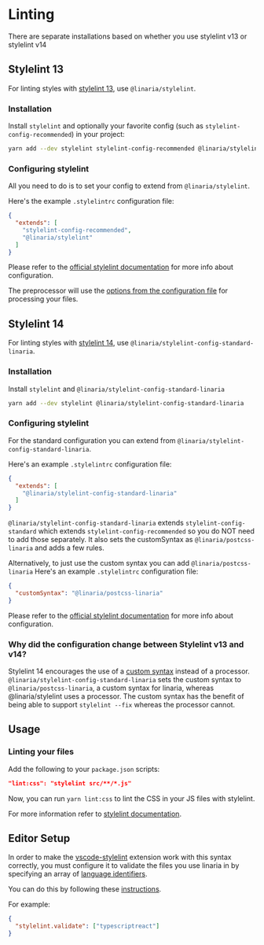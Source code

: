 # Linting

There are separate installations based on whether you use stylelint v13 or stylelint v14

## Stylelint 13

For linting styles with [stylelint 13](https://stylelint.io/), use `@linaria/stylelint`.

### Installation

Install `stylelint` and optionally your favorite config (such as `stylelint-config-recommended`) in your project:

```bash
yarn add --dev stylelint stylelint-config-recommended @linaria/stylelint
```

### Configuring stylelint

All you need to do is to set your config to extend from `@linaria/stylelint`.

Here's the example `.stylelintrc` configuration file:

```json
{
  "extends": [
    "stylelint-config-recommended",
    "@linaria/stylelint"
  ]
}
```

Please refer to the [official stylelint documentation](https://stylelint.io/user-guide/configuration/) for more info about configuration.

The preprocessor will use the [options from the configuration file](/docs/CONFIGURATION.md) for processing your files.

## Stylelint 14

For linting styles with [stylelint 14](https://stylelint.io/), use `@linaria/stylelint-config-standard-linaria`.

### Installation

Install `stylelint` and `@linaria/stylelint-config-standard-linaria`

```bash
yarn add --dev stylelint @linaria/stylelint-config-standard-linaria
```

### Configuring stylelint

For the standard configuration you can extend from `@linaria/stylelint-config-standard-linaria`.

Here's an example `.stylelintrc` configuration file:

```json
{
  "extends": [
    "@linaria/stylelint-config-standard-linaria"
  ]
}
```

`@linaria/stylelint-config-standard-linaria` extends `stylelint-config-standard` which extends `stylelint-config-recommended` so you do NOT need to add those separately.  It also sets the customSyntax as `@linaria/postcss-linaria` and adds a few rules.

Alternatively, to just use the custom syntax you can add `@linaria/postcss-linaria`
Here's an example `.stylelintrc` configuration file:

```json
{
  "customSyntax": "@linaria/postcss-linaria"
}
```

Please refer to the [official stylelint documentation](https://stylelint.io/user-guide/configuration/) for more info about configuration.

### Why did the configuration change between Stylelint v13 and v14?

Stylelint 14 encourages the use of a [custom syntax](https://stylelint.io/developer-guide/syntaxes/) instead of a processor. `@linaria/stylelint-config-standard-linaria` sets the custom syntax to `@linaria/postcss-linaria`, a custom syntax for linaria, whereas @linaria/stylelint uses a processor.  The custom syntax has the benefit of being able to support `stylelint --fix` whereas the processor cannot.

## Usage

### Linting your files

Add the following to your `package.json` scripts:

```json
"lint:css": "stylelint src/**/*.js"
```

Now, you can run `yarn lint:css` to lint the CSS in your JS files with stylelint.

For more information refer to [stylelint documentation](https://stylelint.io/user-guide/cli/).

## Editor Setup

In order to make the
[vscode-stylelint](https://github.com/stylelint/vscode-stylelint)
extension work with this syntax correctly, you must configure it
to validate the files you use linaria in by specifying an array of [language 
identifiers](https://code.visualstudio.com/docs/languages/overview#_changing-the-language-for-the-selected-file).

You can do this by following these
[instructions](https://github.com/stylelint/vscode-stylelint#stylelintvalidate).

For example:

```json
{
  "stylelint.validate": ["typescriptreact"]
}
```

